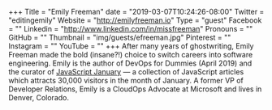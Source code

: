 +++
Title = "Emily Freeman"
date = "2019-03-07T10:24:26-08:00"
Twitter = "editingemily"
Website = "http://emilyfreeman.io"
Type = "guest"
Facebook = ""
Linkedin = "http://www.linkedin.com/in/missfreeman"
Pronouns = ""
GitHub = ""
Thumbnail = "img/guests/efreeman.jpg"
Pinterest = ""
Instagram = ""
YouTube = ""
+++
After many years of ghostwriting, Emily Freeman made the bold (insane?!) choice to switch careers into software engineering. Emily is the author of DevOps for Dummies (April 2019) and the curator of [JavaScript January](http://javascriptjanuary.com/) — a collection of JavaScript articles which attracts 30,000 visitors in the month of January. A former VP of Developer Relations, Emily is a CloudOps Advocate at Microsoft and lives in Denver, Colorado.
